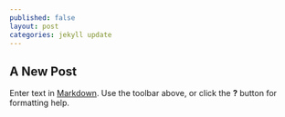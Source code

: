 ```yaml
---
published: false
layout: post
categories: jekyll update
---
```


## A New Post

Enter text in [Markdown](http://daringfireball.net/projects/markdown/). Use the toolbar above, or click the **?** button for formatting help.
